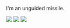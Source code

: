 I'm an unguided missile.

![](http://github-profile-summary-cards.vercel.app/api/cards/profile-details?username=GodotMisogi&theme=graywhite) 
![](http://github-profile-summary-cards.vercel.app/api/cards/repos-per-language?username=GodotMisogi&theme=graywhite) 
![](http://github-profile-summary-cards.vercel.app/api/cards/stats?username=GodotMisogi&theme=graywhite) 
